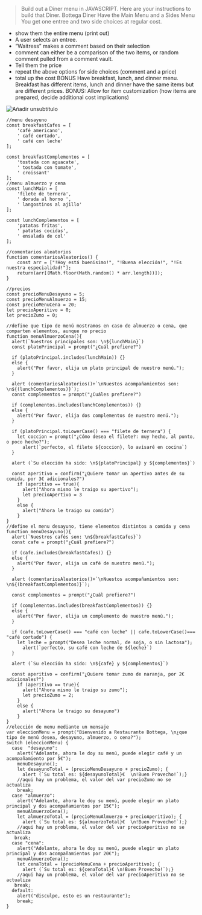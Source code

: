 >Build out a Diner menu in JAVASCRIPT. Here are your instructions to build that Diner.
Bottega Diner
Have the Main Menu and a Sides Menu
You get one entree and two side choices at regular cost.
- show them the entire menu (print out)
- A user selects an entree.
- “Waitress” makes a comment based on their selection
- comment can either be a comparison of the two items, or random comment pulled from a comment vault.
- Tell them the price
- repeat the above options for side choices (comment and a price)
- total up the cost
BONUS
Have breakfast, lunch, and dinner menu. Breakfast has different items, lunch and dinner have the same items but are different prices.
BONUS: Allow for item customization (how items are prepared, decide additional cost implications)


![Añadir unsubtítulo](https://github.com/Dani-Rodriguez-Sanchez/CHECKPOINTS/assets/150516884/5c41ef12-7384-46ea-9450-e7480cd95b4c)


```
//menu desayuno
const breakfastCafes = [ 
    'café americano', 
    ' café cortado', 
    ' café con leche'
];

const breakfastComplementos = [
    'tostada con aguacate',
    ' tostada con tomate',
    ' croissant' 
];
//menu almuerzo y cena
const lunchMain = [
    'filete de ternera',
    ' dorada al horno ',
    ' langostinos al ajillo'
];

const lunchComplementos = [
    'patatas fritas',
    ' patatas cocidas',
    ' ensalada de col'
];

//comentarios aleatorios
function comentariosAleatorios() {
    const arr = ["!Hoy está buenisimo!", "!Buena elección!", "!Es nuestra especialidad!"];
    return(arr[(Math.floor(Math.random() * arr.length))]);
}

//precios
const precioMenuDesayuno = 5;
const precioMenuAlmuerzo = 15;
const precioMenuCena = 20;
let precioAperitivo = 0;
let precioZumo = 0;

//define que tipo de menú mostramos en caso de almuerzo o cena, que comparten elementos, aunque no precio
function menuAlmuerzoCena(){
  alert(`Nuestros principales son: \n${lunchMain}`)
  const platoPrincipal = prompt("¿Cuál prefiere?")
  
  if (platoPrincipal.includes(lunchMain)) {} 
  else {
    alert("Por favor, elija un plato principal de nuestro menú.");
  }
  
  alert (comentariosAleatorios()+`\nNuestos acompañamientos son: \n${(lunchComplementos)}`);
  const complementos = prompt("¿Cuáles prefiere?")
  
  if (complementos.includes(lunchComplementos)) {} 
  else {
    alert("Por favor, elija dos complementos de nuestro menú.");
  }
  
  if (platoPrincipal.toLowerCase() === "filete de ternera") {
    let coccion = prompt("¿Cómo desea el filete?: muy hecho, al punto, o poco hecho?");
      alert(`perfecto, el filete ${coccion}, lo avisaré en cocina`)
  }
  
  alert (`Su elección ha sido: \n${platoPrincipal} y ${complementos}`)
  
  const aperitivo = confirm("¿Quiere tomar un apertivo antes de su comida, por 3€ adicionales?")
    if (aperitivo == true){
      alert("Ahora mismo le traigo su apertivo");
      let precioApertivo = 3
    }
    else {
      alert("Ahora le traigo su comida")
    }
}
//define el menu desayuno, tiene elementos distintos a comida y cena
function menuDesayuno(){
  alert(`Nuestros cafés son: \n${breakfastCafes}`)
  const cafe = prompt("¿Cuál prefiere?")
  
  if (cafe.includes(breakfastCafes)) {} 
  else {
    alert("Por favor, elija un café de nuestro menú.");
  }
  
  alert (comentariosAleatorios()+`\nNuestos acompañamientos son: \n${(breakfastComplementos)}`);
  
  const complementos = prompt("¿Cuál prefiere?")
  
  if (complementos.includes(breakfastComplementos)) {} 
  else {
    alert("Por favor, elija un complemento de nuestro menú.");
  }
  
  if (cafe.toLowerCase() === "café con leche" || cafe.toLowerCase()=== "café cortado") {
    let leche = prompt("Desea leche normal, de soja, o sin lactosa");
      alert(`perfecto, su café con leche de ${leche}`)
  }
  
  alert (`Su elección ha sido: \n${cafe} y ${complementos}`)
  
  const aperitivo = confirm("¿Quiere tomar zumo de naranja, por 2€ adicionales?")
    if (aperitivo == true){
      alert("Ahora mismo le traigo su zumo");
      let precioZumo = 2;
    }
    else {
      alert("Ahora le traigo su desayuno")
    }  
}
//elección de menu mediante un mensaje
var eleccionMenu = prompt("Bienvenido a Restaurante Bottega, \n¿que tipo de menú desea, desayuno, almuerzo, o cena?");
switch (eleccionMenu) {
  case  "desayuno":
    alert("Adelante, ahora le doy su menú, puede elegir café y un acompañamiento por 5€");
    menuDesayuno();
    let desayunoTotal = (precioMenuDesayuno + precioZumo); {
      alert (`Su total es: ${desayunoTotal}€  \n!Buen Provecho!`);}
    //aqui hay un problema, el valor del var precioZumo no se actualiza
    break;
  case "almuerzo":
    alert("Adelante, ahora le doy su menú, puede elegir un plato principal y dos acompañamientos por 15€");
    menuAlmuerzoCena();
    let almuerzoTotal = (precioMenuAlmuerzo + precioAperitivo); {
      alert (`Su total es: ${almuerzoTotal}€  \n!Buen Provecho!`);}
    //aqui hay un problema, el valor del var precioAperitivo no se actualiza
   break;
  case "cena":
    alert("Adelante, ahora le doy su menú, puede elegir un plato principal y dos acompañamientos por 20€");
    menuAlmuerzoCena();
    let cenaTotal = (precioMenuCena + precioAperitivo); {
      alert (`Su total es: ${cenaTotal}€ \n!Buen Provecho!`);}
    //aqui hay un problema, el valor del var precioAperitivo no se actualiza
   break;
  default: 
    alert("disculpe, esto es un restaurante");
    break;
}
```
